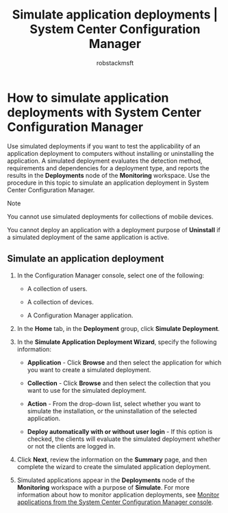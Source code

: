 ﻿---
title: "Simulate application deployments | System Center Configuration Manager"
ms.custom: na
ms.date: 12/08/2015
ms.prod: configuration-manager
ms.reviewer: na
ms.suite: na
ms.technology: 
  - configmgr-app
ms.tgt_pltfrm: na
ms.topic: article
ms.assetid: 28b240a4-d358-40ce-8006-c697b1622ece
caps.latest.revision: 6
caps.handback.revision: 0
author: robstackmsft

---
# How to simulate application deployments with System Center Configuration Manager
Use simulated deployments if you want to test the applicability of an application deployment to computers without installing or uninstalling the application. A simulated deployment evaluates the detection method, requirements and dependencies for a deployment type, and reports the results in the **Deployments** node of the **Monitoring** workspace. Use the procedure in this topic to simulate an application deployment in System Center Configuration Manager.  
  
> [!NOTE]  
>  You cannot use simulated deployments for collections of mobile devices.  
>   
>  You cannot deploy an application with a deployment purpose of **Uninstall** if a simulated deployment of the same application is active.  
  
## Simulate an application deployment  
  
1.  In the Configuration Manager console, select one of the following:  
  
    -   A collection of users.  
  
    -   A collection of devices.  
  
    -   A Configuration Manager application.  
  
2.  In the **Home** tab, in the **Deployment** group, click **Simulate Deployment**.  
  
3.  In the **Simulate Application Deployment Wizard**, specify the following information:  
  
    -   **Application** - Click **Browse** and then select the application for which you want to create a simulated deployment.  
  
    -   **Collection** - Click **Browse** and then select the collection that you want to use for the simulated deployment.  
  
    -   **Action** - From the drop-down list, select whether you want to simulate the installation, or the uninstallation of the selected application.  
  
    -   **Deploy automatically with or without user login** - If this option is checked, the clients will evaluate the simulated deployment whether or not the clients are logged in.  
  
4.  Click **Next**, review the information on the **Summary** page, and then complete the wizard to create the simulated application deployment.  
  
5.  Simulated applications appear in the **Deployments** node of the **Monitoring** workspace with a purpose of **Simulate**. For more information about how to monitor application deployments, see [Monitor applications from the System Center Configuration Manager console](../../apps/deploy-use/monitor-applications-from-the-console.md).  
  

